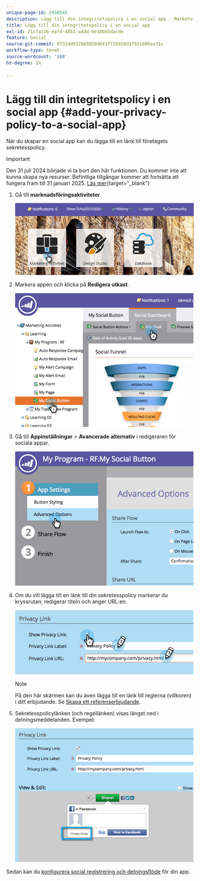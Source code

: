 ```yaml
---
unique-page-id: 2950545
description: Lägg till din integritetspolicy i en social app - Marketo Docs - produktdokumentation
title: Lägg till din integritetspolicy i en social app
exl-id: 21c7a136-eafd-4851-a4dd-0e10bb5dacde
feature: Social
source-git-commit: 97324d932b65020d041f728928d3792140bea71c
workflow-type: tm+mt
source-wordcount: '168'
ht-degree: 1%

---
```


# Lägg till din integritetspolicy i en social app {#add-your-privacy-policy-to-a-social-app}

När du skapar en social app kan du lägga till en länk till företagets sekretesspolicy.

>[!IMPORTANT]
>
>Den 31 juli 2024 började vi ta bort den här funktionen. Du kommer inte att kunna skapa nya resurser. Befintliga tillgångar kommer att fortsätta att fungera fram till 31 januari 2025. [Läs mer](https://nation.marketo.com/t5/employee-blogs/marketo-engage-social-features-deprecation/ba-p/351977){target="_blank"}

1. Gå till **marknadsföringsaktiviteter**.

   ![](assets/login-marketing-activities-4.png)

1. Markera appen och klicka på **Redigera utkast**.

   ![](assets/image2014-9-22-10-3a50-3a22.png)

1. Gå till **Appinställningar** > **Avancerade alternativ** i redigeraren för sociala appar.

   ![](assets/image2014-9-22-10-3a50-3a38.png)

1. Om du vill lägga till en länk till din sekretesspolicy markerar du kryssrutan, redigerar titeln och anger URL:en.

   ![](assets/image2014-9-22-10-3a51-3a12.png)

   >[!NOTE]
   >
   >På den här skärmen kan du även lägga till en länk till reglerna (villkoren) i ditt erbjudande. Se [Skapa ett referenserbjudande](/help/marketo/product-docs/demand-generation/social/referral-offers/create-a-referral-offer.md).

1. Sekretesspolicylänken (och regellänken) visas längst ned i delningsmeddelanden. Exempel:

   ![](assets/image2014-9-22-10-3a52-3a16.png)

Sedan kan du [konfigurera social registrering och delningsflöde](/help/marketo/product-docs/demand-generation/social/configuring-social-actions/configure-social-recommend-flow.md) för din app.
